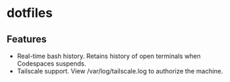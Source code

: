 # dotfiles

## Features

* Real-time bash history. Retains history of open terminals when Codespaces suspends.
* Tailscale support. View /var/log/tailscale.log to authorize the machine.